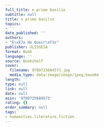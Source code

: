 ```yaml
---
full_title: o primo basilio
subtitle: null
title: o primo basilio
topics:
- ''
date_published: ''
authors:
- "E\xE7a de Queir\xF3s"
publisher: ULISSEIA
format: Book
language: ''
source: Bookshelf
cover:
  filename: 9789725684573.jpg
  media_type: data:image/image/jpeg;base64
length: ''
type: null
link: null
date: null
asin: '9789725684573'
rating: {}
order_summary: null
tags:
- humanities.literature.fiction
---
```


